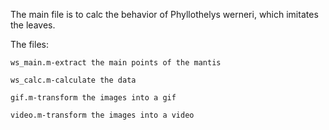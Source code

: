 The main file is to calc the behavior of Phyllothelys werneri, which imitates the leaves.

  The files: 
  
    ws_main.m-extract the main points of the mantis
  
    ws_calc.m-calculate the data
  
    gif.m-transform the images into a gif
  
    video.m-transform the images into a video
